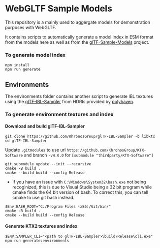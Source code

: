 # WebGLTF Sample Models

This repository is a mainly used to aggergate models for demonstration purposes with WebGLTF.

It contains scripts to automatically generate a model index in ESM format from the models here as well as from the [glTF-Sample-Models](https://github.com/KhronosGroup/glTF-Sample-Models) project.

### To generate model index

```
npm install
npm run generate
```

## Environments

The environments folder contains another script to generate IBL textures using the [glTF-IBL-Sampler](https://github.com/KhronosGroup/glTF-IBL-Sampler) from HDRIs provided by [polyhaven](https://polyhaven.com).

### To generate environment textures and index

#### Download and build glTF-IBL-Sampler

```
git clone https://github.com/KhronosGroup/glTF-IBL-Sampler -b libktx
cd glTF-IBL-Sampler
```

Update `.gitmodules` to use url `https://github.com/KhronosGroup/KTX-Software` and branch `-v4.0.0` for `[submodule "thirdparty/KTX-Software"]`

```
git submodule update --init --recursive
cmake -B build .
cmake --build build --config Release
```

* If you have an issue with `C:\Windows\System32\bash.exe` not being recoginized, this is due to Visual Studio being a 32 bit program while cmake finds the 64 bit version of bash.
To correct this, you can tell cmake to use git bash instead.

```
$Env:BASH_ROOT="C:/Program Files (x86)/Git/bin/"
cmake -B build .
cmake --build build --config Release
```

#### Generate KTX2 textures and index

```
$ENV:SAMPLER_CLI="<path to glTF-IBL-Sampler>\build\Release\cli.exe" npm run generate:environments
```